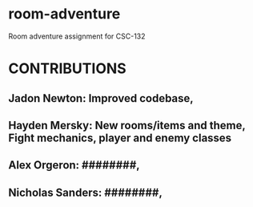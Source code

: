 # room-adventure
Room adventure assignment for CSC-132


# CONTRIBUTIONS

## Jadon Newton: Improved codebase, ########
## Hayden Mersky: New rooms/items and theme, Fight mechanics, player and enemy classes
## Alex Orgeron: ########, ########
## Nicholas Sanders: ########, ########